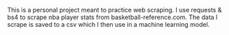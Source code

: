 This is a personal project meant to practice web scraping. I use requests & bs4 to scrape nba player stats from basketball-reference.com. The data I scrape is saved to a csv which I then use in a machine learning model.
